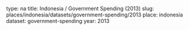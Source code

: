 type: na
title: Indonesia / Government Spending (2013)
slug: places/indonesia/datasets/government-spending/2013
place: indonesia
dataset: government-spending
year: 2013
